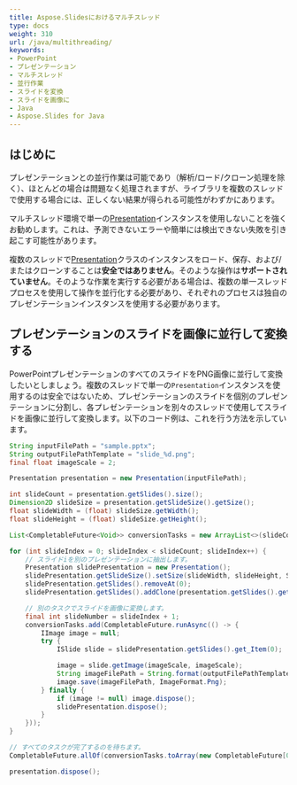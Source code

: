 ```yaml
---
title: Aspose.Slidesにおけるマルチスレッド
type: docs
weight: 310
url: /java/multithreading/
keywords:
- PowerPoint
- プレゼンテーション
- マルチスレッド
- 並行作業
- スライドを変換
- スライドを画像に
- Java
- Aspose.Slides for Java
---
```


## **はじめに**

プレゼンテーションとの並行作業は可能であり（解析/ロード/クローン処理を除く）、ほとんどの場合は問題なく処理されますが、ライブラリを複数のスレッドで使用する場合には、正しくない結果が得られる可能性がわずかにあります。

マルチスレッド環境で単一の[Presentation](https://reference.aspose.com/slides/java/com.aspose.slides/Presentation)インスタンスを使用しないことを強くお勧めします。これは、予測できないエラーや簡単には検出できない失敗を引き起こす可能性があります。

複数のスレッドで[Presentation](https://reference.aspose.com/slides/java/com.aspose.slides/Presentation)クラスのインスタンスをロード、保存、および/またはクローンすることは**安全ではありません**。そのような操作は**サポートされていません**。そのような作業を実行する必要がある場合は、複数の単一スレッドプロセスを使用して操作を並行化する必要があり、それぞれのプロセスは独自のプレゼンテーションインスタンスを使用する必要があります。

## **プレゼンテーションのスライドを画像に並行して変換する**

PowerPointプレゼンテーションのすべてのスライドをPNG画像に並行して変換したいとしましょう。複数のスレッドで単一の`Presentation`インスタンスを使用するのは安全ではないため、プレゼンテーションのスライドを個別のプレゼンテーションに分割し、各プレゼンテーションを別々のスレッドで使用してスライドを画像に並行して変換します。以下のコード例は、これを行う方法を示しています。

```java
String inputFilePath = "sample.pptx";
String outputFilePathTemplate = "slide_%d.png";
final float imageScale = 2;

Presentation presentation = new Presentation(inputFilePath);

int slideCount = presentation.getSlides().size();
Dimension2D slideSize = presentation.getSlideSize().getSize();
float slideWidth = (float) slideSize.getWidth();
float slideHeight = (float) slideSize.getHeight();

List<CompletableFuture<Void>> conversionTasks = new ArrayList<>(slideCount);

for (int slideIndex = 0; slideIndex < slideCount; slideIndex++) {
    // スライドiを別のプレゼンテーションに抽出します。
    Presentation slidePresentation = new Presentation();
    slidePresentation.getSlideSize().setSize(slideWidth, slideHeight, SlideSizeScaleType.DoNotScale);
    slidePresentation.getSlides().removeAt(0);
    slidePresentation.getSlides().addClone(presentation.getSlides().get_Item(slideIndex));

    // 別のタスクでスライドを画像に変換します。
    final int slideNumber = slideIndex + 1;
    conversionTasks.add(CompletableFuture.runAsync(() -> {
        IImage image = null;
        try {
            ISlide slide = slidePresentation.getSlides().get_Item(0);

            image = slide.getImage(imageScale, imageScale);
            String imageFilePath = String.format(outputFilePathTemplate, slideNumber);
            image.save(imageFilePath, ImageFormat.Png);
        } finally {
            if (image != null) image.dispose();
            slidePresentation.dispose();
        }
    }));
}

// すべてのタスクが完了するのを待ちます。
CompletableFuture.allOf(conversionTasks.toArray(new CompletableFuture[0])).join();

presentation.dispose();
```